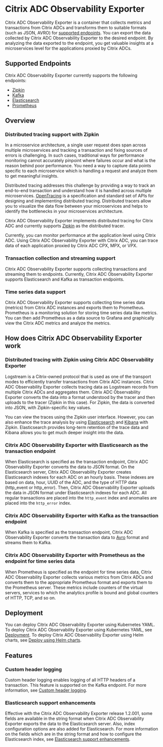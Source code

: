# Citrix ADC Observability Exporter

 Citrix ADC Observability Exporter is a container that collects metrics and transactions from Citrix ADCs and transforms them to suitable formats (such as JSON, AVRO) for [supported endpoints](#Supported-Endpoints). You can export the data collected by Citrix ADC Observability Exporter to the desired endpoint. By analyzing the data exported to the endpoint, you get valuable insights at a microservices level for the applications proxied by Citrix ADCs.

## Supported Endpoints

 Citrix ADC Observability Exporter currently supports the following endpoints:

 - [Zipkin](https://zipkin.io/)
 - [Kafka](https://kafka.apache.org/)
 - [Elasticsearch](https://www.elastic.co/products/elasticsearch)
 - [Prometheus](https://prometheus.io/docs/introduction/overview/)

## Overview

### Distributed tracing support with Zipkin

In a microservice architecture, a single user request does span across multiple microservices and tracking a transaction and fixing sources of errors is challenging. In such cases, traditional ways for performance monitoring cannot accurately pinpoint where failures occur and what is the reason behind poor performance. You need a way to capture data points specific to each microservice which is handling a request and analyze them to get meaningful insights.

Distributed tracing addresses this challenge by providing a way to track an end-to-end transaction and understand how it is handled across multiple microservices. [OpenTracing](https://opentracing.io/) is a specification and standard set of APIs for designing and implementing distributed tracing. Distributed tracers allow you to visualize the data flow between your microservices and helps to identify the bottlenecks in your microservices architecture.

Citrix ADC Observability Exporter implements distributed tracing for Citrix ADC and currently supports [Zipkin](https://zipkin.io/) as the distributed tracer.

Currently, you can monitor performance at the application level using Citrix ADC. Using Citrix ADC Observability Exporter with Citrix ADC, you can trace data of each application proxied by Citrix ADC CPX, MPX, or VPX.

### Transaction collection and streaming support

Citrix ADC Observability Exporter supports collecting transactions and streaming them to endpoints. Currently, Citrix ADC Observability Exporter supports Elasticsearch and Kafka as transaction endpoints.

### Time series data support

Citrix ADC Observability Exporter supports collecting time series data (metrics) from Citrix ADC instances and exports them to Prometheus. Prometheus is a monitoring solution for storing time series data like metrics. You can then add Prometheus as a data source to Grafana and graphically view the Citrix ADC metrics and analyze the metrics.


## How does Citrix ADC Observability Exporter work

### Distributed tracing with Zipkin using Citrix ADC Observability Exporter

Logstream is a Citrix-owned protocol that is used as one of the transport modes to efficiently transfer transactions from Citrix ADC instances. Citrix ADC Observability Exporter collects tracing data as Logstream records from multiple Citrix ADCs and aggregates them. Citrix ADC Observability Exporter converts the data into a format understood by the tracer and then uploads to the tracer (Zipkin in this case). For Zipkin, the data is converted into JSON, with Zipkin-specific key values.

You can view the traces using the Zipkin user interface. However, you can also enhance the trace analysis by using [Elasticsearch](https://www.elastic.co/products/elasticsearch) and [Kibana](https://www.elastic.co/products/kibana) with Zipkin. Elasticsearch provides long-term retention of the trace data and Kibana allows you to get much deeper insight into the data.

### Citrix ADC Observability Exporter with Elasticsearch as the transaction endpoint

When Elasticsearch is specified as the transaction endpoint, Citrix ADC Observability Exporter converts the data to JSON format. On the Elasticsearch server, Citrix ADC Observability Exporter creates Elasticsearch indexes for each ADC on an hourly basis. These indexes are based on data, hour, UUID of the ADC, and the type of HTTP data (http_event or http_error). Then, Citrix ADC Observability Exporter uploads the data in JSON format under Elasticsearch indexes for each ADC. All regular transactions are placed into the `http_event` index and anomalies are placed into the `http_error` index.  

### Citrix ADC Observability Exporter with Kafka as the transaction endpoint

When Kafka is specified as the transaction endpoint, Citrix ADC Observability Exporter converts the transaction data to [Avro](http://avro.apache.org/docs/current/Avro) format and streams them to Kafka.

### Citrix ADC Observability Exporter with Prometheus as the endpoint for time series data

When Prometheus is specified as the endpoint for time series data, Citrix ADC Observability Exporter collects various metrics from Citrix ADCs and converts them to the appropriate Prometheus format and exports them to the Prometheus server. These metrics include counters of the virtual servers, services to which the analytics profile is bound and global counters of HTTP, TCP, and so on.

## Deployment

You can deploy Citrix ADC Observability Exporter using Kubernetes YAML. To deploy Citrix ADC Observability Exporter using Kubernetes YAML, see [Deployment](deploy-coe.md). To deploy Citrix ADC Observability Exporter using Helm charts, see [Deploy using Helm charts](https://github.com/citrix/citrix-helm-charts/tree/master/citrix-observability-exporter).

## Features

### Custom header logging

Custom header logging enables logging of all HTTP headers of a transaction. This feature is supported on the Kafka endpoint. For more information, see [Custom header logging](https://github.com/citrix/citrix-observability-exporter/tree/master/custom-header).

### Elasticsearch support enhancements

Effective with the Citrix ADC Observability Exporter release 1.2.001, some fields are available in the string format when Citrix ADC Observability Exporter exports the data to the Elasticsearch server. Also, index configuration options are also added for Elasticsearch. For more information on the fields which are in the string format and how to configure the Elasticsearch index, see [Elasticsearch support enhancements](https://github.com/citrix/citrix-observability-exporter/blob/master/es-enhancements/README.md).